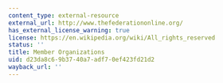 ```yaml
---
content_type: external-resource
external_url: http://www.thefederationonline.org/
has_external_license_warning: true
license: https://en.wikipedia.org/wiki/All_rights_reserved
status: ''
title: Member Organizations
uid: d23da8c6-9b37-40a7-adf7-0ef423fd21d2
wayback_url: ''
---
```

